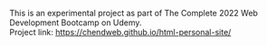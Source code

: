 This is an experimental project as part of The Complete 2022 Web Development Bootcamp on Udemy. <br>
Project link: https://chendweb.github.io/html-personal-site/
